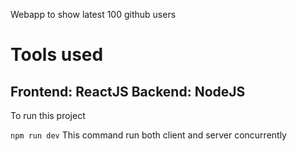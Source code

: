 Webapp to show latest 100 github users

Tools used
===============
Frontend: ReactJS
Backend: NodeJS
-------------------

To run this project 

```npm run dev```
This command run both client and server concurrently
